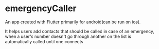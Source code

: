 # emergencyCaller

An app created with Flutter primarily for android(can be run on ios).

It helps users add contacts that should be called in case of an emergency, when a user's number doesn't go through another on the list is automatically called until one connects


